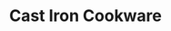 ---
title: "Cast Iron Cookware"
heroTitle: "The Cast Iron You Can Trust"
heroSubtitle: "Durable, versatile, and perfect for every kitchen."
heroButtonText: "Shop Now"
heroButtonLink: "#"
features:
  - title: "Pre-seasoned Cookware"
    icon: "/images/seasoned-icon.svg"
    description: "Ready to use right out of the box"
  - title: "Durable & Long-lasting"
    icon: "/images/durable-icon.svg"
    description: "Built to last for generations"
  - title: "Versatile Cooking"
    icon: "/images/versatile-icon.svg"
    description: "Perfect for stovetop, oven, and grill"
productShowcase:
  title: "Cookware Products"
  products:
    - name: "10-inch Skillet"
      image: "/images/skillet.jpg"
      description: "Perfect for everyday cooking"
      link: "#"
    - name: "Dutch Oven"
      image: "/images/dutch-oven.jpg"
      description: "Ideal for slow-cooking and baking"
      link: "#"
    - name: "Griddle"
      image: "/images/griddle.jpg"
      description: "Great for pancakes and grilling"
      link: "#"
    - name: "Grill Pan"
      image: "/images/grill-pan.jpg"
      description: "Get perfect grill marks indoors"
      link: "#"
useCases:
  title: "Cookware for Any Occasion"
  cases:
    - name: "Stovetop Cooking"
      image: "/images/skillet.jpg"
      description: "Perfect for searing, sautéing, and frying"
    - name: "Oven Baking"
      image: "/images/skillet.jpg"
      description: "Ideal for casseroles, bread, and roasts"
    - name: "Outdoor Grilling"
      image: "/images/skillet.jpg"
      description: "Great for campfire cooking and BBQs"
brandStory:
  title: "Bringing Centuries of Cast Iron Mastery"
  content: |
    Our journey began over a century ago... [Your brand story here]
productCare:
  title: "Protect Your Cookware"
  instructions:
    - title: "Season Regularly"
      icon: "/images/durable-icon.svg"
      description: "Apply a thin layer of oil and bake to maintain the non-stick surface."
    - title: "Clean Properly"
      icon: "/images/durable-icon.svg"
      description: "Use hot water and a stiff brush. Avoid soap for best results."
testimonials:
  - name: "John Doe"
    image: "/images/john-doe.jpg"
    quote: "I've been using this cast iron skillet for years, and it just keeps getting better!"
  - name: "Jane Smith"
    image: "/images/jane-smith.jpg"
    quote: "The Dutch oven is my go-to for making delicious stews and sourdough bread."
  - name: "Mike Johnson"
    image: "/images/mike-johnson.jpg"
    quote: "These pans are built to last. I'm passing mine down to my children!"
awards:
  title: "Award-Winning Quality"
  items:
    - name: "Best Cookware 2023"
      image: "/images/durable-icon.svg"
    - name: "Sustainability Award"
      image: "/images/durable-icon.svg"
---